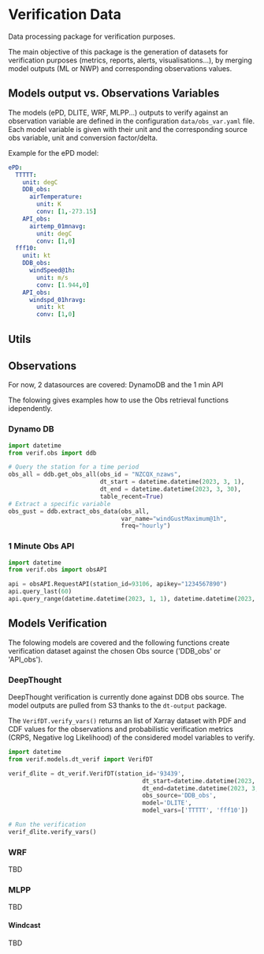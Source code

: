 # Verification Data

Data processing package for verification purposes.

The main objective of this package is the generation of datasets for verification purposes (metrics, reports, alerts, visualisations...), by merging model outputs (ML or NWP) and corresponding observations values.


## Models output vs. Observations Variables

The models (ePD, DLITE, WRF, MLPP...) outputs to verify against an observation variable are defined in the configuration  ```data/obs_var.yaml``` file.
Each model variable is given with their unit and the corresponding source obs variable, unit and conversion factor/delta.

Example for the ePD model:

```yaml
ePD:
  TTTTT:
    unit: degC
    DDB_obs:
      airTemperature:
        unit: K
        conv: [1,-273.15]
    API_obs:
      airtemp_01mnavg:
        unit: degC
        conv: [1,0]
  fff10:
    unit: kt
    DDB_obs:
      windSpeed@1h:
        unit: m/s
        conv: [1.944,0]
    API_obs:
      windspd_01hravg:
        unit: kt
        conv: [1,0] 
```

## Utils



## Observations

For now, 2 datasources are covered: DynamoDB and the 1 min API

The folowing gives examples how to use the Obs retrieval functions idependently.

### Dynamo DB

```python
import datetime
from verif.obs import ddb 

# Query the station for a time period
obs_all = ddb.get_obs_all(obs_id = "NZCQX_nzaws",
                          dt_start = datetime.datetime(2023, 3, 1),
                          dt_end = datetime.datetime(2023, 3, 30),
                          table_recent=True)
# Extract a specific variable
obs_gust = ddb.extract_obs_data(obs_all, 
                                var_name="windGustMaximum@1h",
                                freq="hourly")
```

### 1 Minute Obs API

```python
import datetime
from verif.obs import obsAPI

api = obsAPI.RequestAPI(station_id=93106, apikey="1234567890")
api.query_last(60)
api.query_range(datetime.datetime(2023, 1, 1), datetime.datetime(2023, 1, 2))
```


## Models Verification

The folowing models are covered and the following functions create verification dataset against the chosen Obs source ('DDB_obs' or 'API_obs').

### DeepThought

DeepThought verification is currently done against DDB obs source. The model outputs are pulled from S3 thanks to the `dt-output` package.

The `VerifDT.verify_vars()` returns an list of Xarray dataset with PDF and CDF values for the observations and probabilistic verification metrics (CRPS, Negative log Likelihood) of the considered model variables to verify.

```python
import datetime
from verif.models.dt_verif import VerifDT

verif_dlite = dt_verif.VerifDT(station_id='93439',
                                      dt_start=datetime.datetime(2023, 3, 1),
                                      dt_end=datetime.datetime(2023, 3, 2),
                                      obs_source='DDB_obs',
                                      model='DLITE',
                                      model_vars=['TTTTT', 'fff10'])

# Run the verification
verif_dlite.verify_vars()
```

### WRF

TBD

### MLPP

TBD

#### Windcast

TBD